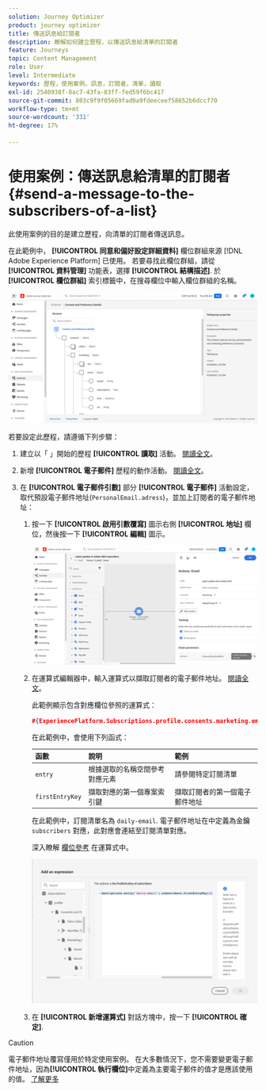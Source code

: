 ```yaml
---
solution: Journey Optimizer
product: journey optimizer
title: 傳送訊息給訂閱者
description: 瞭解如何建立歷程，以傳送訊息給清單的訂閱者
feature: Journeys
topic: Content Management
role: User
level: Intermediate
keywords: 歷程，使用案例，訊息，訂閱者，清單，讀取
exl-id: 2540938f-8ac7-43fa-83ff-fed59f6bc417
source-git-commit: 803c9f9f05669fad0a9fdeeceef58652b6dccf70
workflow-type: tm+mt
source-wordcount: '331'
ht-degree: 17%

---
```


# 使用案例：傳送訊息給清單的訂閱者{#send-a-message-to-the-subscribers-of-a-list}

此使用案例的目的是建立歷程，向清單的訂閱者傳送訊息。

在此範例中， **[!UICONTROL 同意和偏好設定詳細資料]** 欄位群組來源 [!DNL Adobe Experience Platform] 已使用。 若要尋找此欄位群組，請從 **[!UICONTROL 資料管理]** 功能表，選擇 **[!UICONTROL 結構描述]**. 於 **[!UICONTROL 欄位群組]** 索引標籤中，在搜尋欄位中輸入欄位群組的名稱。

![此欄位群組包含訂閱元素](assets/consent-and-preference-details-field-group.png)

若要設定此歷程，請遵循下列步驟：

1. 建立以「 」開始的歷程 **[!UICONTROL 讀取]** 活動。 [閱讀全文](journey-gs.md)。
1. 新增 **[!UICONTROL 電子郵件]** 歷程的動作活動。 [閱讀全文](journeys-message.md)。
1. 在 **[!UICONTROL 電子郵件引數]** 部分 **[!UICONTROL 電子郵件]** 活動設定，取代預設電子郵件地址(`PersonalEmail.adress`)，並加上訂閱者的電子郵件地址：

   1. 按一下 **[!UICONTROL 啟用引數覆寫]** 圖示右側 **[!UICONTROL 地址]** 欄位，然後按一下 **[!UICONTROL 編輯]** 圖示。

      ![](assets/message-to-subscribers-uc-1.png)

   1. 在運算式編輯器中，輸入運算式以擷取訂閱者的電子郵件地址。 [閱讀全文](expression/expressionadvanced.md)。

      此範例顯示包含對應欄位參照的運算式：

      ```json
      #{ExperiencePlatform.Subscriptions.profile.consents.marketing.email.subscriptions.entry('daily-email').subscribers.firstEntryKey()}
      ```

      在此範例中，會使用下列函式：

      | 函數 | 說明 | 範例 |
      | --- | --- | --- |
      | `entry` | 根據選取的名稱空間參考對應元素 | 請參閱特定訂閱清單 |
      | `firstEntryKey` | 擷取對應的第一個專案索引鍵 | 擷取訂閱者的第一個電子郵件地址 |

      在此範例中，訂閱清單名為 `daily-email`. 電子郵件地址在中定義為金鑰 `subscribers` 對應，此對應會連結至訂閱清單對應。

      深入瞭解 [欄位參考](expression/field-references.md) 在運算式中。

      ![](assets/message-to-subscribers-uc-2.png)

   1. 在 **[!UICONTROL 新增運算式]** 對話方塊中，按一下 **[!UICONTROL 確定]**.

>[!CAUTION]
>
>電子郵件地址覆寫僅用於特定使用案例。 在大多數情況下，您不需要變更電子郵件地址，因為&#x200B;**[!UICONTROL 執行欄位]**&#x200B;中定義為主要電子郵件的值才是應該使用的值。 [了解更多](../configuration/primary-email-addresses.md)
